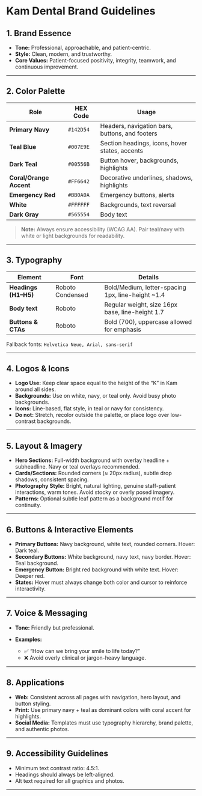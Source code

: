 # Kam Dental Brand Guidelines

## 1. Brand Essence

* **Tone:** Professional, approachable, and patient-centric.
* **Style:** Clean, modern, and trustworthy.
* **Core Values:** Patient-focused positivity, integrity, teamwork, and continuous improvement.

---

## 2. Color Palette

| Role                    | HEX Code  | Usage                                          |
| ----------------------- | --------- | ---------------------------------------------- |
| **Primary Navy**        | `#142D54` | Headers, navigation bars, buttons, and footers |
| **Teal Blue**           | `#007E9E` | Section headings, icons, hover states, accents |
| **Dark Teal**           | `#00556B` | Button hover, backgrounds, highlights          |
| **Coral/Orange Accent** | `#FF6642` | Decorative underlines, shadows, highlights     |
| **Emergency Red**       | `#BB0A0A` | Emergency buttons, alerts                      |
| **White**               | `#FFFFFF` | Backgrounds, text reversal                     |
| **Dark Gray**           | `#565554` | Body text                                      |

> **Note:** Always ensure accessibility (WCAG AA). Pair teal/navy with white or light backgrounds for readability.

---

## 3. Typography

| Element              | Font             | Details                                            |
| -------------------- | ---------------- | -------------------------------------------------- |
| **Headings (H1–H5)** | Roboto Condensed | Bold/Medium, letter-spacing 1px, line-height \~1.4 |
| **Body text**        | Roboto           | Regular weight, size 16px base, line-height 1.7    |
| **Buttons & CTAs**   | Roboto           | Bold (700), uppercase allowed for emphasis         |

Fallback fonts: `Helvetica Neue, Arial, sans-serif`

---

## 4. Logos & Icons

* **Logo Use:** Keep clear space equal to the height of the “K” in Kam around all sides.
* **Backgrounds:** Use on white, navy, or teal only. Avoid busy photo backgrounds.
* **Icons:** Line-based, flat style, in teal or navy for consistency.
* **Do not:** Stretch, recolor outside the palette, or place logo over low-contrast backgrounds.

---

## 5. Layout & Imagery

* **Hero Sections:** Full-width background with overlay headline + subheadline. Navy or teal overlays recommended.
* **Cards/Sections:** Rounded corners (≈ 20px radius), subtle drop shadows, consistent spacing.
* **Photography Style:** Bright, natural lighting, genuine staff-patient interactions, warm tones. Avoid stocky or overly posed imagery.
* **Patterns:** Optional subtle leaf pattern as a background motif for continuity.

---

## 6. Buttons & Interactive Elements

* **Primary Buttons:** Navy background, white text, rounded corners. Hover: Dark teal.
* **Secondary Buttons:** White background, navy text, navy border. Hover: Teal background.
* **Emergency Button:** Bright red background with white text. Hover: Deeper red.
* **States:** Hover must always change both color and cursor to reinforce interactivity.

---

## 7. Voice & Messaging

* **Tone:** Friendly but professional.
* **Examples:**

  * ✅ “How can we bring your smile to life today?”
  * ❌ Avoid overly clinical or jargon-heavy language.

---

## 8. Applications

* **Web:** Consistent across all pages with navigation, hero layout, and button styling.
* **Print:** Use primary navy + teal as dominant colors with coral accent for highlights.
* **Social Media:** Templates must use typography hierarchy, brand palette, and authentic photos.

---

## 9. Accessibility Guidelines

* Minimum text contrast ratio: 4.5:1.
* Headings should always be left-aligned.
* Alt text required for all graphics and photos.

---
